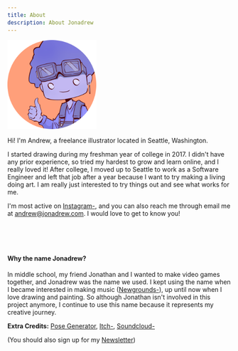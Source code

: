 ```yaml
---
title: About
description: About Jonadrew
---
```



<img src="/images/profile.png" width="200">

Hi! I'm Andrew, a freelance illustrator located in Seattle, Washington. 

I started drawing during my freshman year of college in 2017. I didn't have any prior experience, so tried my hardest to grow and learn online, and I really loved it! After college, I moved up to Seattle to work as a Software Engineer and left that job after a year because I want to try making a living doing art. I am really just interested to try things out and see what works for me.

I'm most active on [Instagram-](https://www.instagram.com/jonadrew_/), and you can also reach me through email me at <andrew@jonadrew.com>. I would love to get to know you! 

<br />
<br />
<br />

#### Why the name Jonadrew?
In middle school, my friend Jonathan and I wanted to make video games together, and Jonadrew was the name we used. I kept using the name when I became interested in making music ([Newgrounds-](https://jonadrew.newgrounds.com)), up until now when I love drawing and painting. So although Jonathan isn't involved in this project anymore, I continue to use this name because it represents my creative journey.


**Extra Credits:** [Pose Generator](../pose/), [Itch-](https://jonadrew.itch.io/), [Soundcloud-](https://soundcloud.com/jonadrew)

(You should also sign up for my [Newsletter](../newsletter/))
 
  <!-- but I also have a gallery up on 
 [Daily Paint Works](https://www.dailypaintworks.com/Artists/-jonadrew-13091) for most of 
 my oil paintings -->


<br />
<br />

